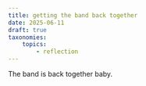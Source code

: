 ```yaml
---
title: getting the band back together
date: 2025-06-11
draft: true
taxonomies:
    topics:
        - reflection
---
```

The band is back together baby.
